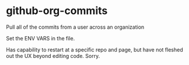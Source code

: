 # github-org-commits
Pull all of the commits from a user across an organization

Set the ENV VARS in the file.

Has capability to restart at a specific repo and page, but have not fleshed out the UX beyond editing code. Sorry. 
